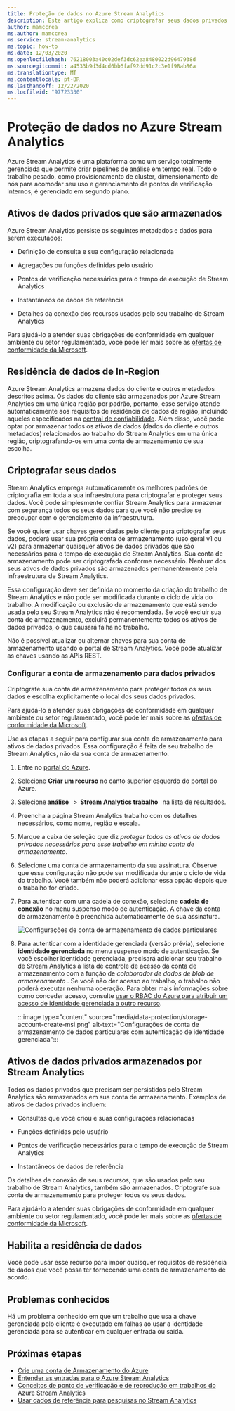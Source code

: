 ```yaml
---
title: Proteção de dados no Azure Stream Analytics
description: Este artigo explica como criptografar seus dados privados usados por um trabalho de Azure Stream Analytics.
author: mamccrea
ms.author: mamccrea
ms.service: stream-analytics
ms.topic: how-to
ms.date: 12/03/2020
ms.openlocfilehash: 76218003a40c02def3dc62ea8480022d9647938d
ms.sourcegitcommit: a4533b9d3d4cd6bb6faf92dd91c2c3e1f98ab86a
ms.translationtype: MT
ms.contentlocale: pt-BR
ms.lasthandoff: 12/22/2020
ms.locfileid: "97723330"
---
```

# <a name="data-protection-in-azure-stream-analytics"></a>Proteção de dados no Azure Stream Analytics 

Azure Stream Analytics é uma plataforma como um serviço totalmente gerenciada que permite criar pipelines de análise em tempo real. Todo o trabalho pesado, como provisionamento de cluster, dimensionamento de nós para acomodar seu uso e gerenciamento de pontos de verificação internos, é gerenciado em segundo plano.

## <a name="private-data-assets-that-are-stored"></a>Ativos de dados privados que são armazenados

Azure Stream Analytics persiste os seguintes metadados e dados para serem executados: 

* Definição de consulta e sua configuração relacionada  

* Agregações ou funções definidas pelo usuário  

* Pontos de verificação necessários para o tempo de execução de Stream Analytics

* Instantâneos de dados de referência 

* Detalhes da conexão dos recursos usados pelo seu trabalho de Stream Analytics

Para ajudá-lo a atender suas obrigações de conformidade em qualquer ambiente ou setor regulamentado, você pode ler mais sobre as [ofertas de conformidade da Microsoft](https://gallery.technet.microsoft.com/Overview-of-Azure-c1be3942). 

## <a name="in-region-data-residency"></a>Residência de dados de In-Region
Azure Stream Analytics armazena dados do cliente e outros metadados descritos acima. Os dados do cliente são armazenados por Azure Stream Analytics em uma única região por padrão, portanto, esse serviço atende automaticamente aos requisitos de residência de dados de região, incluindo aqueles especificados na [central de confiabilidade](https://azuredatacentermap.azurewebsites.net/).
Além disso, você pode optar por armazenar todos os ativos de dados (dados do cliente e outros metadados) relacionados ao trabalho do Stream Analytics em uma única região, criptografando-os em uma conta de armazenamento de sua escolha.

## <a name="encrypt-your-data"></a>Criptografar seus dados

Stream Analytics emprega automaticamente os melhores padrões de criptografia em toda a sua infraestrutura para criptografar e proteger seus dados. Você pode simplesmente confiar Stream Analytics para armazenar com segurança todos os seus dados para que você não precise se preocupar com o gerenciamento da infraestrutura.

Se você quiser usar chaves gerenciadas pelo cliente para criptografar seus dados, poderá usar sua própria conta de armazenamento (uso geral v1 ou v2) para armazenar quaisquer ativos de dados privados que são necessários para o tempo de execução de Stream Analytics. Sua conta de armazenamento pode ser criptografada conforme necessário. Nenhum dos seus ativos de dados privados são armazenados permanentemente pela infraestrutura de Stream Analytics. 

Essa configuração deve ser definida no momento da criação do trabalho de Stream Analytics e não pode ser modificada durante o ciclo de vida do trabalho. A modificação ou exclusão de armazenamento que está sendo usada pelo seu Stream Analytics não é recomendada. Se você excluir sua conta de armazenamento, excluirá permanentemente todos os ativos de dados privados, o que causará falha no trabalho. 

Não é possível atualizar ou alternar chaves para sua conta de armazenamento usando o portal de Stream Analytics. Você pode atualizar as chaves usando as APIs REST.


### <a name="configure-storage-account-for-private-data"></a>Configurar a conta de armazenamento para dados privados 

Criptografe sua conta de armazenamento para proteger todos os seus dados e escolha explicitamente o local dos seus dados privados. 

Para ajudá-lo a atender suas obrigações de conformidade em qualquer ambiente ou setor regulamentado, você pode ler mais sobre as [ofertas de conformidade da Microsoft](https://gallery.technet.microsoft.com/Overview-of-Azure-c1be3942). 

Use as etapas a seguir para configurar sua conta de armazenamento para ativos de dados privados. Essa configuração é feita de seu trabalho de Stream Analytics, não da sua conta de armazenamento.

1. Entre no [portal do Azure](https://portal.azure.com/).

1. Selecione **Criar um recurso** no canto superior esquerdo do portal do Azure. 

1. Selecione **análise**   >  **Stream Analytics trabalho**   na lista de resultados. 

1. Preencha a página Stream Analytics trabalho com os detalhes necessários, como nome, região e escala. 

1. Marque a caixa de seleção que diz *proteger todos os ativos de dados privados necessários para esse trabalho em minha conta de armazenamento*.

1. Selecione uma conta de armazenamento da sua assinatura. Observe que essa configuração não pode ser modificada durante o ciclo de vida do trabalho. Você também não poderá adicionar essa opção depois que o trabalho for criado.

1. Para autenticar com uma cadeia de conexão, selecione **cadeia de conexão** no menu suspenso modo de autenticação. A chave da conta de armazenamento é preenchida automaticamente de sua assinatura.

   ![Configurações de conta de armazenamento de dados particulares](./media/data-protection/storage-account-create.png)

1. Para autenticar com a identidade gerenciada (versão prévia), selecione **identidade gerenciada** no menu suspenso modo de autenticação. Se você escolher identidade gerenciada, precisará adicionar seu trabalho de Stream Analytics à lista de controle de acesso da conta de armazenamento com a função de *colaborador de dados de blob de armazenamento* . Se você não der acesso ao trabalho, o trabalho não poderá executar nenhuma operação. Para obter mais informações sobre como conceder acesso, consulte [usar o RBAC do Azure para atribuir um acesso de identidade gerenciada a outro recurso](../active-directory/managed-identities-azure-resources/howto-assign-access-portal.md#use-azure-rbac-to-assign-a-managed-identity-access-to-another-resource).

   :::image type="content" source="media/data-protection/storage-account-create-msi.png" alt-text="Configurações de conta de armazenamento de dados particulares com autenticação de identidade gerenciada":::

## <a name="private-data-assets-that-are-stored-by-stream-analytics"></a>Ativos de dados privados armazenados por Stream Analytics

Todos os dados privados que precisam ser persistidos pelo Stream Analytics são armazenados em sua conta de armazenamento. Exemplos de ativos de dados privados incluem: 

* Consultas que você criou e suas configurações relacionadas  

* Funções definidas pelo usuário 

* Pontos de verificação necessários para o tempo de execução de Stream Analytics

* Instantâneos de dados de referência 

Os detalhes de conexão de seus recursos, que são usados pelo seu trabalho de Stream Analytics, também são armazenados. Criptografe sua conta de armazenamento para proteger todos os seus dados. 

Para ajudá-lo a atender suas obrigações de conformidade em qualquer ambiente ou setor regulamentado, você pode ler mais sobre as [ofertas de conformidade da Microsoft](https://gallery.technet.microsoft.com/Overview-of-Azure-c1be3942). 

## <a name="enables-data-residency"></a>Habilita a residência de dados 
Você pode usar esse recurso para impor quaisquer requisitos de residência de dados que você possa ter fornecendo uma conta de armazenamento de acordo.

## <a name="known-issues"></a>Problemas conhecidos
Há um problema conhecido em que um trabalho que usa a chave gerenciada pelo cliente é executado em falhas ao usar a identidade gerenciada para se autenticar em qualquer entrada ou saída. 

## <a name="next-steps"></a>Próximas etapas

* [Crie uma conta de Armazenamento do Azure](../storage/common/storage-account-create.md)
* [Entender as entradas para o Azure Stream Analytics](stream-analytics-add-inputs.md)
* [Conceitos de ponto de verificação e de reprodução em trabalhos do Azure Stream Analytics](stream-analytics-concepts-checkpoint-replay.md)
* [Usar dados de referência para pesquisas no Stream Analytics](stream-analytics-use-reference-data.md)
